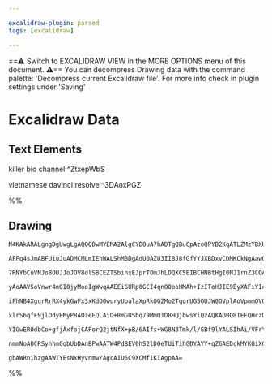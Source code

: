```yaml
---

excalidraw-plugin: parsed
tags: [excalidraw]

---
```

==⚠  Switch to EXCALIDRAW VIEW in the MORE OPTIONS menu of this document. ⚠== You can decompress Drawing data with the command palette: 'Decompress current Excalidraw file'. For more info check in plugin settings under 'Saving'


# Excalidraw Data
## Text Elements
killer bio channel ^ZtxepWbS

vietnamese davinci resolve  ^3DAoxPGZ

%%
## Drawing
```compressed-json
N4KAkARALgngDgUwgLgAQQQDwMYEMA2AlgCYBOuA7hADTgQBuCpAzoQPYB2KqATLZMzYBXUtiRoIACyhQ4zZAHoFAc0JRJQgEYA6bGwC2CgF7N6hbEcK4OCtptbErHALRY8RMpWdx8Q1TdIEfARcZgRmBShcZQUebTiANho6IIR9BA4oZm4AbXAwUDAi6HhxdCgsKGSiyEYWdi40AGYARgBOfmK61k4AOU4xbh4ABh4WhPaEngAOTshCDmIsbghc

AFFq4sJmABFUiuJuADMCMLmIEhWALShMBDgAdU0AZU3II8J8fGfYYJXBDxvCDMKCkNgAawQDxI6m4w20AFZziCwZCfjA/hIAZdzmC/JIOOFsmgWuc2HBcNg1DBuC1hsNztZlJjUAz8pBMNxnOM2vCeG1pjwEgAWFrjYVCprnGloZwAdjp2mmowmCIS6uGLTlyNBEIQAGE2Pg2KQVgBiHhHNoIYXCoGaSng5R4xaG42miSg6zMCmBTJAigwyRDJpy

7RNYbCuVNJo8OUJJoJOV8dlSBCEZTSbihxEJprTOmJhLDQXC5EIBCHNBtHgI0NJ1rnZ3COAASWIxNQOQAuucjuR0u3uBwhF9ccJFoTmJ2R2PU5oJ8Q1sF0plOz3zkI4MRcAdaQq2sLhurpm02i1ZqmiBxwcPR/hzsbsJCq6gTvgzqmjpwoM9CEYygjbRhgRYY5UjQUa2mBIETaJEvx/AAxXB9E+GVUFJVMKkwKoJHBT5glIVBNHYVBsEkaxCXwIF

yAoAAVSoVnwr4mGI0jyMooIgWwqAAEEiGURp0GCI4qnOOooHMAh+IzIToHJIE9EyXAFiYIc0FnB9UxNDMFgIBicKYgjWJItgyIojgqKBXAhCgNgACVwn/MpQSEBBH1UgAJdNM1wjD4gRfIAF9OkKYpYEQFYeKBboGiGBNxKYHoOH6DhBhJOU2nVFpbRGc4FiWTkJFwTygW2PZgj3NB30/GoLlfCAmh2Xi2EwAAFABxK4gQ+L50RZYEjRxVMUT1aF

iFhNB4XgurRrRX4ykGwFx3xKdO0wuryUpalaXpRkOGZMo2TqorUG5OUJW0OVplAoVpmmOVQIRFM6vQ5xYLDYUHuGXlhWeqZnp1VEDSNE1zUta1bXtR1myEV1QY9cpyA4H1cD9MTU0DCbgzQI9pqyo9bprLKOlTSQfKzZowzVGMC2GIsSx4MsRorV8xQRG7+QeqVU1htsO1yXsvwHBB1NQTSVsnIk7znOqFzhpcVwyLJBc3bdd0rfd2iPE8zwvDyb

xlrS6qfF9jlOdyEMyP8AOzeEQLAiD+RmGDSbq79MmQ1D8HQjbwsYiQzAQKAOBQ8IEFQHczDSwhUECAFGHQXFKAMvyGEIYPQ/SMJI9waOqTj8IjUT7jKhkwSVhEjG6okqT8HLuS7LgRSfxUwlSDFiXtNIXTQ/wVOViDkOw5zqOFgL+Pi4j6zbIcpzbbQVzLZNryKb8loAuC8AhcgXA4DgH4Ne4MLoHJ9JK4zLNOnThAKAAIRhl1iDdMGJDNI4P8/z

YIGwER0dbCo+gfjAxfojCAForQ2jtNfX+pB/6AIfs+WG8N3Tmk/l/GBf9lYALSIhAi/VFrYkOJguB2DAHALGkGOEiISHwLSBQ+aGJCFDWIfkH+WDMg4P0PZYQmY1q0loWQtIAB5CkVJYC7WOpAWBdD9CISQihNCAi2EyKEXIn8NsyjjEEZwwBqcG6VwQKJb+qjdH0KiKQPicC2AUHJrgV8XdiimKgFwtYixeLWNsSEBqaMwRUGvswbAYIvgAA1aR

nmmNoAUCRSyhhmGqbUbDAnBPwAATW4PdBEV0hS2lDOeTUiTihGDYAYY+qZ6AEDckMYKOiXGAJ4QrfhEgn7f2dCQTRRtr5tOfgjMpdU75GgamafUbQRkjMQohIEjllCjjRuaNYOwFkLImRAGpKiOG/l1JCURklOAznvNfOAgQzDCGYB1HuxAOkaQOWw/sYdHKLCYAsZQfTigZFwJoYIr4l7nGwEQZui9SBuXOFnFyQLl7FGEFAa8YK3JrMhZoAAVg

gbAWRnihzgAAWTYEsNxHyvnmw/AgcAIU6C9XCMfIKIAgpAA=
```
%%